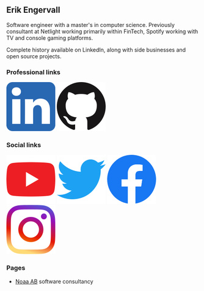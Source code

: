 ## Erik Engervall

Software engineer with a master's in computer science. Previously consultant at Netlight working primarily within FinTech, Spotify working with TV and console gaming platforms.

Complete history available on LinkedIn, along with side businesses and open source projects.

### Professional links

[![Linkedin](/assets/logo-linkedin.png)](https://www.linkedin.com/in/engervall)
[![GitHub](/assets/logo-github.png)](https://github.com/erikengervall)

### Social links

[![YouTube](/assets/logo-youtube.png)](https://www.youtube.com/c/ErikEngervall)
[![Twitter](/assets/logo-twitter.png)](https://twitter.com/engervall)
[![Facebook](/assets/logo-facebook.png)](https://www.facebook.com/Erik.Engervall)
[![Instagram](/assets/logo-instagram.png)](https://www.instagram.com/engervall)

### Pages

* [Noaa AB](/noaa-ab) software consultancy
